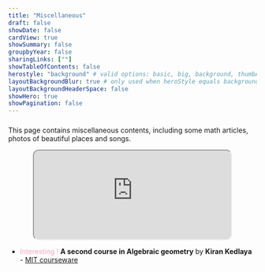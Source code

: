 ```yaml
---
title: "Miscellaneous"
draft: false
showDate: false
cardView: true
showSummary: false
groupbyYear: false
sharingLinks: [""]
showTableOfContents: false
herostyle: "background" # valid options: basic, big, background, thumbAndBackground
layoutBackgroundBlur: true # only used when heroStyle equals background or thumbAndBackground
layoutBackgroundHeaderSpace: false
showHero: true
showPagination: false
---
```

### 

This page contains miscellaneous contents, including some math articles, photos of beautiful places and songs. 
<div align="center">
   <iframe iframe style="align: center; border-radius:12px" src="https://open.spotify.com/embed/track/7LKodE6tcbFmXpHXM3C4kQ?utm_source=generator&theme=0" width="400" height="180" frameBorder="78" allowfullscreen="" allow="autoplay;" allowtransparency="true" loading="lazy"></iframe>
 </div>

 - <a style= "color: #F5A8C2">Interesting !</a> **A second course in Algebraic geometry** by **Kiran Kedlaya** - [MIT courseware](https://ocw.mit.edu/courses/18-726-algebraic-geometry-spring-2009/resources/lecture-notes/)
